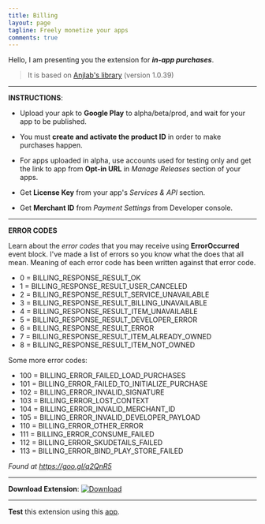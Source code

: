 ```yaml
---
title: Billing
layout: page
tagline: Freely monetize your apps
comments: true
---
```


Hello, I am presenting you the extension for **_in-app purchases_**.

> It is based on [Anjlab's library](https://github.com/anjlab/android-inapp-billing-v3) (version 1.0.39)

----------


**INSTRUCTIONS**:

* Upload your apk to **Google Play** to alpha/beta/prod, and wait for your app to be published.

* You must **create and activate the product ID** in order to make purchases happen.

* For apps uploaded in alpha, use accounts used for testing only and get the link to app from **Opt-in URL** in _Manage Releases_ section of your apps.

* Get **License Key** from your app's _Services & API_ section.

* Get **Merchant ID** from _Payment Settings_ from Developer console.


----------

**ERROR CODES**

Learn about the _error codes_ that you may receive using **ErrorOccurred** event block. I've made a list of errors so you know what the does that all mean. Meaning of each error code has been written against that error code.

* 0 = BILLING_RESPONSE_RESULT_OK
* 1 = BILLING_RESPONSE_RESULT_USER_CANCELED
* 2 = BILLING_RESPONSE_RESULT_SERVICE_UNAVAILABLE
* 3 = BILLING_RESPONSE_RESULT_BILLING_UNAVAILABLE
* 4 = BILLING_RESPONSE_RESULT_ITEM_UNAVAILABLE
* 5 = BILLING_RESPONSE_RESULT_DEVELOPER_ERROR
* 6 = BILLING_RESPONSE_RESULT_ERROR
* 7 = BILLING_RESPONSE_RESULT_ITEM_ALREADY_OWNED
* 8 = BILLING_RESPONSE_RESULT_ITEM_NOT_OWNED

Some more error codes:

* 100 = BILLING_ERROR_FAILED_LOAD_PURCHASES
* 101 = BILLING_ERROR_FAILED_TO_INITIALIZE_PURCHASE
* 102 = BILLING_ERROR_INVALID_SIGNATURE
* 103 = BILLING_ERROR_LOST_CONTEXT
* 104 = BILLING_ERROR_INVALID_MERCHANT_ID
* 105 = BILLING_ERROR_INVALID_DEVELOPER_PAYLOAD
* 110 = BILLING_ERROR_OTHER_ERROR
* 111 = BILLING_ERROR_CONSUME_FAILED
* 112 = BILLING_ERROR_SKUDETAILS_FAILED
* 113 = BILLING_ERROR_BIND_PLAY_STORE_FAILED

_Found at https://goo.gl/q2QnR5_

----------

**Download Extension**:
[![Download](https://img.shields.io/badge/DOWNLOAD-v7-brightgreen.svg)](https://github.com/pavi2410/pavi2410.github.io/blob/master/aix/files/Billing.aix)

----------
**Test** this extension using this [app](https://play.google.com/apps/testing/com.thunkable.android.pavitragolchha.Billing).

